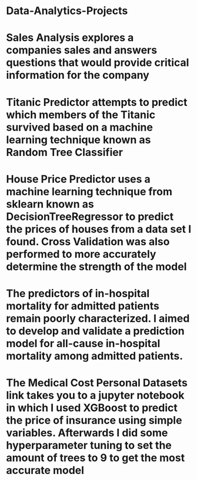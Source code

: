 # Data-Analytics-Projects
# Sales Analysis explores a companies sales and answers questions that would provide critical information for the company
# Titanic Predictor attempts to predict which members of the Titanic survived based on a machine learning technique known as Random Tree Classifier
# House Price Predictor uses a machine learning technique from sklearn known as DecisionTreeRegressor to predict the prices of houses from a data set I found. Cross Validation was also performed to more accurately determine the strength of the model
# The predictors of in-hospital mortality for admitted patients remain poorly characterized. I aimed to develop and validate a prediction model for all-cause in-hospital mortality among admitted patients.
# The Medical Cost Personal Datasets link takes you to a jupyter notebook in which I used XGBoost to predict the price of insurance using simple variables. Afterwards I did some hyperparameter tuning to set the amount of trees to 9 to get the most accurate model
